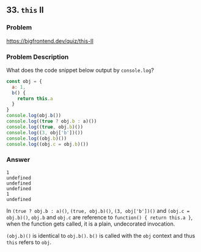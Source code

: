 ## 33. `this` II

### Problem

https://bigfrontend.dev/quiz/this-II

### Problem Description

What does the code snippet below output by `console.log`?

<!-- prettier-ignore -->
```js
const obj = {
  a: 1,
  b() {
    return this.a
  }
}
console.log(obj.b())
console.log((true ? obj.b : a)())
console.log((true, obj.b)())
console.log((3, obj['b'])())
console.log((obj.b)())
console.log((obj.c = obj.b)())
```

### Answer

```
1
undefined
undefined
undefined
1
undefined
```

In `(true ? obj.b : a)()`, `(true, obj.b)()`, `(3, obj['b'])()` and `(obj.c = obj.b)()`, `obj.b` and `obj.c` are reference to `function() { return this.a }`, when the function gets called, it is a plain, undecorated invocation.

`(obj.b)()` is identical to `obj.b()`. `b()` is called with the `obj` context and thus `this` refers to `obj`.
